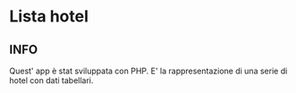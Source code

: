 # Lista hotel 

## INFO

Quest' app è stat sviluppata con PHP. E' la rappresentazione di una serie di hotel con dati tabellari.